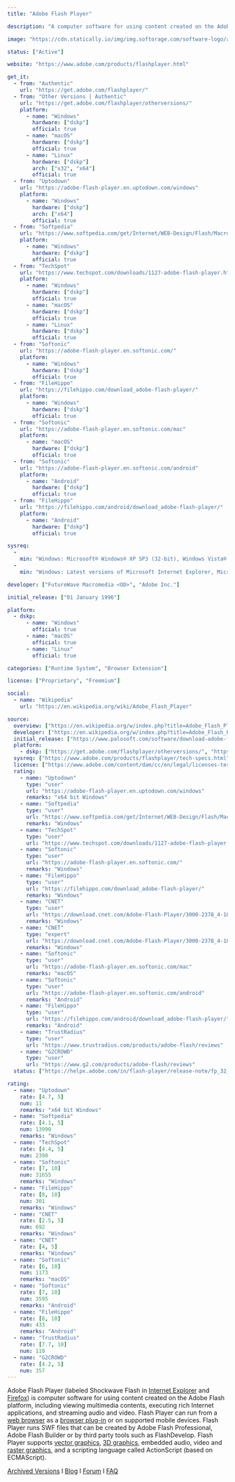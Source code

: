 ```yaml
---
title: "Adobe Flash Player"

description: "A computer software for using content created on the Adobe Flash platform, including viewing multimedia contents, executing rich Internet applications, and streaming audio and video"

image: "https://cdn.statically.io/img/img.softorage.com/software-logo/adobe-flash-player.png?h=64"

status: ["Active"]

website: "https://www.adobe.com/products/flashplayer.html"

get_it:
  - from: "Authentic"
    url: "https://get.adobe.com/flashplayer/"
  - from: "Other Versions | Authentic"
    url: "https://get.adobe.com/flashplayer/otherversions/"
    platform:
      - name: "Windows"
        hardware: ["dskp"]
        official: true
      - name: "macOS"
        hardware: ["dskp"]
        official: true
      - name: "Linux"
        hardware: ["dskp"]
        arch: ["x32", "x64"]
        official: true
  - from: "Uptodown"
    url: "https://adobe-flash-player.en.uptodown.com/windows"
    platform:
      - name: "Windows"
        hardware: ["dskp"]
        arch: ["x64"]
        official: true
  - from: "Softpedia"
    url: "https://www.softpedia.com/get/Internet/WEB-Design/Flash/Macromedia-Flash-Player.shtml"
    platform:
      - name: "Windows"
        hardware: ["dskp"]
        official: true
  - from: "TechSpot"
    url: "https://www.techspot.com/downloads/1127-adobe-flash-player.html"
    platform:
      - name: "Windows"
        hardware: ["dskp"]
        official: true
      - name: "macOS"
        hardware: ["dskp"]
        official: true
      - name: "Linux"
        hardware: ["dskp"]
        official: true
  - from: "Softonic"
    url: "https://adobe-flash-player.en.softonic.com/"
    platform:
      - name: "Windows"
        hardware: ["dskp"]
        official: true
  - from: "FileHippo"
    url: "https://filehippo.com/download_adobe-flash-player/"
    platform:
      - name: "Windows"
        hardware: ["dskp"]
        official: true
  - from: "Softonic"
    url: "https://adobe-flash-player.en.softonic.com/mac"
    platform:
      - name: "macOS"
        hardware: ["dskp"]
        official: true
  - from: "Softonic"
    url: "https://adobe-flash-player.en.softonic.com/android"
    platform:
      - name: "Android"
        hardware: ["dskp"]
        official: true
  - from: "FileHippo"
    url: "https://filehippo.com/android/download_adobe-flash-player/"
    platform:
      - name: "Android"
        hardware: ["dskp"]
        official: true

sysreq:
  -
    min: "Windows: Microsoft® Windows® XP SP3 (32-bit), Windows Vista® (32-bit), Windows 7, Windows 8.1 and Windows 10 | macOS: Mac OS X v10.10 or later | Linux: YUM, TAR.GZ, RPM and APT packages for NPAPI and PPAPI"
  -
    min: "Windows: Latest versions of Microsoft Internet Explorer, Microsoft Edge, Mozilla Firefox, Google Chrome and Opera | macOS: Latest versions of Safari, Mozilla Firefox, Google Chrome, and Opera | Linux: Latest versions of Firefox or Google Chrome"

developer: ["FutureWave Macromedia <OD>", "Adobe Inc."]

initial_release: ["01 January 1996"]

platform:
  - dskp:
      - name: "Windows"
        official: true
      - name: "macOS"
        official: true
      - name: "Linux"
        official: true

categories: ["Runtime System", "Browser Extension"]

license: ["Proprietary", "Freemium"]

social:
  - name: "Wikipedia"
    url: "https://en.wikipedia.org/wiki/Adobe_Flash_Player"

source:
  overview: ["https://en.wikipedia.org/w/index.php?title=Adobe_Flash_Player&oldid=938544597"]
  developer: ["https://en.wikipedia.org/w/index.php?title=Adobe_Flash_Player&oldid=938544597"]
  initial_release: ["https://www.palosoft.com/software/download-adobe-flash-player/#program-presentation-heading", "https://jpsoftware.info/adobephasedout.html"]
  platform:
    - dskp: ["https://get.adobe.com/flashplayer/otherversions/", "https://www.adobe.com/products/flashplayer/tech-specs.html"]
  sysreq: ["https://www.adobe.com/products/flashplayer/tech-specs.html"]
  license: ["https://www.adobe.com/content/dam/cc/en/legal/licenses-terms/pdf/Flash_Player_32_0.pdf", "https://www.adobe.com/legal/licenses-terms.html"]
  rating:
    - name: "Uptodown"
      type: "user"
      url: "https://adobe-flash-player.en.uptodown.com/windows"
      remarks: "x64 bit Windows"
    - name: "Softpedia"
      type: "user"
      url: "https://www.softpedia.com/get/Internet/WEB-Design/Flash/Macromedia-Flash-Player.shtml"
      remarks: "Windows"
    - name: "TechSpot"
      type: "user"
      url: "https://www.techspot.com/downloads/1127-adobe-flash-player.html"
    - name: "Softonic"
      type: "user"
      url: "https://adobe-flash-player.en.softonic.com/"
      remarks: "Windows"
    - name: "FileHippo"
      type: "user"
      url: "https://filehippo.com/download_adobe-flash-player/"
      remarks: "Windows"
    - name: "CNET"
      type: "user"
      url: "https://download.cnet.com/Adobe-Flash-Player/3000-2378_4-10001055.html"
      remarks: "Windows"
    - name: "CNET"
      type: "expert"
      url: "https://download.cnet.com/Adobe-Flash-Player/3000-2378_4-10001055.html"
      remarks: "Windows"
    - name: "Softonic"
      type: "user"
      url: "https://adobe-flash-player.en.softonic.com/mac"
      remarks: "macOS"
    - name: "Softonic"
      type: "user"
      url: "https://adobe-flash-player.en.softonic.com/android"
      remarks: "Android"
    - name: "FileHippo"
      type: "user"
      url: "https://filehippo.com/android/download_adobe-flash-player/"
      remarks: "Android"
    - name: "TrustRadius"
      type: "user"
      url: "https://www.trustradius.com/products/adobe-flash/reviews"
    - name: "G2CROWD"
      type: "user"
      url: "https://www.g2.com/products/adobe-flash/reviews"
  status: ["https://helpx.adobe.com/in/flash-player/release-note/fp_32_air_32_release_notes.html", "https://blogs.adobe.com/flashplayer/"]

rating:
  - name: "Uptodown"
    rate: [4.7, 5]
    num: 11
    remarks: "x64 bit Windows"
  - name: "Softpedia"
    rate: [4.1, 5]
    num: 13990
    remarks: "Windows"
  - name: "TechSpot"
    rate: [4.4, 5]
    num: 2390
  - name: "Softonic"
    rate: [7, 10]
    num: 31655
    remarks: "Windows"
  - name: "FileHippo"
    rate: [8, 10]
    num: 301
    remarks: "Windows"
  - name: "CNET"
    rate: [2.5, 5]
    num: 692
    remarks: "Windows"
  - name: "CNET"
    rate: [4, 5]
    remarks: "Windows"
  - name: "Softonic"
    rate: [6, 10]
    num: 1173
    remarks: "macOS"
  - name: "Softonic"
    rate: [7, 10]
    num: 3595
    remarks: "Android"
  - name: "FileHippo"
    rate: [8, 10]
    num: 433
    remarks: "Android"
  - name: "TrustRadius"
    rate: [7.7, 10]
    num: 110
  - name: "G2CROWD"
    rate: [4.2, 5]
    num: 357
---
```

  Adobe Flash Player (labeled Shockwave Flash in [Internet Explorer](/software/internet-explorer/) and [Firefox](/software/mozilla-firefox/)) is computer software for using content created on the Adobe Flash platform, including viewing multimedia contents, executing rich Internet applications, and streaming audio and video. Flash Player can run from a [web browser](/categories/web-browser/) as a [browser plug-in](/categories/browser-extension/) or on supported mobile devices. Flash Player runs SWF files that can be created by Adobe Flash Professional, Adobe Flash Builder or by third party tools such as FlashDevelop. Flash Player supports [vector graphics](/categories/vector-graphics-editor/), [3D graphics](/categories/3d-computing-graphics/), embedded audio, video and [raster graphics](/categories/raster-graphics-editor), and a scripting language called ActionScript (based on ECMAScript).
  
  [Archived Versions](https://helpx.adobe.com/flash-player/kb/archived-flash-player-versions.html)  I  [Blog](https://blogs.adobe.com/flashplayer/)  I  [Forum](https://community.adobe.com/t5/flash-player/bd-p/flash-player)  I  [FAQ](https://helpx.adobe.com/in/flash-player/kb/flash-player-faq.html) 



